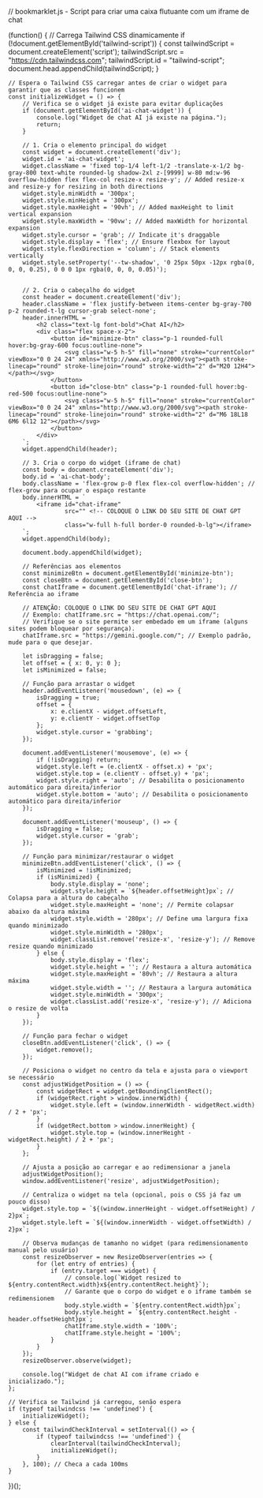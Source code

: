 // bookmarklet.js - Script para criar uma caixa flutuante com um iframe de chat

(function() {
    // Carrega Tailwind CSS dinamicamente
    if (!document.getElementById('tailwind-script')) {
        const tailwindScript = document.createElement('script');
        tailwindScript.src = "https://cdn.tailwindcss.com";
        tailwindScript.id = "tailwind-script";
        document.head.appendChild(tailwindScript);
    }

    // Espera o Tailwind CSS carregar antes de criar o widget para garantir que as classes funcionem
    const initializeWidget = () => {
        // Verifica se o widget já existe para evitar duplicações
        if (document.getElementById('ai-chat-widget')) {
            console.log("Widget de chat AI já existe na página.");
            return;
        }

        // 1. Cria o elemento principal do widget
        const widget = document.createElement('div');
        widget.id = 'ai-chat-widget';
        widget.className = 'fixed top-1/4 left-1/2 -translate-x-1/2 bg-gray-800 text-white rounded-lg shadow-2xl z-[9999] w-80 md:w-96 overflow-hidden flex flex-col resize-x resize-y'; // Added resize-x and resize-y for resizing in both directions
        widget.style.minWidth = '300px';
        widget.style.minHeight = '300px';
        widget.style.maxHeight = '90vh'; // Added maxHeight to limit vertical expansion
        widget.style.maxWidth = '90vw'; // Added maxWidth for horizontal expansion
        widget.style.cursor = 'grab'; // Indicate it's draggable
        widget.style.display = 'flex'; // Ensure flexbox for layout
        widget.style.flexDirection = 'column'; // Stack elements vertically
        widget.style.setProperty('--tw-shadow', '0 25px 50px -12px rgba(0, 0, 0, 0.25), 0 0 0 1px rgba(0, 0, 0, 0.05)');


        // 2. Cria o cabeçalho do widget
        const header = document.createElement('div');
        header.className = 'flex justify-between items-center bg-gray-700 p-2 rounded-t-lg cursor-grab select-none';
        header.innerHTML = `
            <h2 class="text-lg font-bold">Chat AI</h2>
            <div class="flex space-x-2">
                <button id="minimize-btn" class="p-1 rounded-full hover:bg-gray-600 focus:outline-none">
                    <svg class="w-5 h-5" fill="none" stroke="currentColor" viewBox="0 0 24 24" xmlns="http://www.w3.org/2000/svg"><path stroke-linecap="round" stroke-linejoin="round" stroke-width="2" d="M20 12H4"></path></svg>
                </button>
                <button id="close-btn" class="p-1 rounded-full hover:bg-red-500 focus:outline-none">
                    <svg class="w-5 h-5" fill="none" stroke="currentColor" viewBox="0 0 24 24" xmlns="http://www.w3.org/2000/svg"><path stroke-linecap="round" stroke-linejoin="round" stroke-width="2" d="M6 18L18 6M6 6l12 12"></path></svg>
                </button>
            </div>
        `;
        widget.appendChild(header);

        // 3. Cria o corpo do widget (iframe de chat)
        const body = document.createElement('div');
        body.id = 'ai-chat-body';
        body.className = 'flex-grow p-0 flex flex-col overflow-hidden'; // flex-grow para ocupar o espaço restante
        body.innerHTML = `
            <iframe id="chat-iframe"
                    src="" <!-- COLOQUE O LINK DO SEU SITE DE CHAT GPT AQUI -->
                    class="w-full h-full border-0 rounded-b-lg"></iframe>
        `;
        widget.appendChild(body);

        document.body.appendChild(widget);

        // Referências aos elementos
        const minimizeBtn = document.getElementById('minimize-btn');
        const closeBtn = document.getElementById('close-btn');
        const chatIframe = document.getElementById('chat-iframe'); // Referência ao iframe

        // ATENÇÃO: COLOQUE O LINK DO SEU SITE DE CHAT GPT AQUI
        // Exemplo: chatIframe.src = "https://chat.openai.com/";
        // Verifique se o site permite ser embedado em um iframe (alguns sites podem bloquear por segurança).
        chatIframe.src = "https://gemini.google.com/"; // Exemplo padrão, mude para o que desejar.

        let isDragging = false;
        let offset = { x: 0, y: 0 };
        let isMinimized = false;

        // Função para arrastar o widget
        header.addEventListener('mousedown', (e) => {
            isDragging = true;
            offset = {
                x: e.clientX - widget.offsetLeft,
                y: e.clientY - widget.offsetTop
            };
            widget.style.cursor = 'grabbing';
        });

        document.addEventListener('mousemove', (e) => {
            if (!isDragging) return;
            widget.style.left = (e.clientX - offset.x) + 'px';
            widget.style.top = (e.clientY - offset.y) + 'px';
            widget.style.right = 'auto'; // Desabilita o posicionamento automático para direita/inferior
            widget.style.bottom = 'auto'; // Desabilita o posicionamento automático para direita/inferior
        });

        document.addEventListener('mouseup', () => {
            isDragging = false;
            widget.style.cursor = 'grab';
        });

        // Função para minimizar/restaurar o widget
        minimizeBtn.addEventListener('click', () => {
            isMinimized = !isMinimized;
            if (isMinimized) {
                body.style.display = 'none';
                widget.style.height = `${header.offsetHeight}px`; // Colapsa para a altura do cabeçalho
                widget.style.maxHeight = 'none'; // Permite colapsar abaixo da altura máxima
                widget.style.width = '280px'; // Define uma largura fixa quando minimizado
                widget.style.minWidth = '280px';
                widget.classList.remove('resize-x', 'resize-y'); // Remove resize quando minimizado
            } else {
                body.style.display = 'flex';
                widget.style.height = ''; // Restaura a altura automática
                widget.style.maxHeight = '80vh'; // Restaura a altura máxima
                widget.style.width = ''; // Restaura a largura automática
                widget.style.minWidth = '300px';
                widget.classList.add('resize-x', 'resize-y'); // Adiciona o resize de volta
            }
        });

        // Função para fechar o widget
        closeBtn.addEventListener('click', () => {
            widget.remove();
        });

        // Posiciona o widget no centro da tela e ajusta para o viewport se necessário
        const adjustWidgetPosition = () => {
            const widgetRect = widget.getBoundingClientRect();
            if (widgetRect.right > window.innerWidth) {
                widget.style.left = (window.innerWidth - widgetRect.width) / 2 + 'px';
            }
            if (widgetRect.bottom > window.innerHeight) {
                widget.style.top = (window.innerHeight - widgetRect.height) / 2 + 'px';
            }
        };

        // Ajusta a posição ao carregar e ao redimensionar a janela
        adjustWidgetPosition();
        window.addEventListener('resize', adjustWidgetPosition);

        // Centraliza o widget na tela (opcional, pois o CSS já faz um pouco disso)
        widget.style.top = `${(window.innerHeight - widget.offsetHeight) / 2}px`;
        widget.style.left = `${(window.innerWidth - widget.offsetWidth) / 2}px`;

        // Observa mudanças de tamanho no widget (para redimensionamento manual pelo usuário)
        const resizeObserver = new ResizeObserver(entries => {
            for (let entry of entries) {
                if (entry.target === widget) {
                    // console.log(`Widget resized to ${entry.contentRect.width}x${entry.contentRect.height}`);
                    // Garante que o corpo do widget e o iframe também se redimensionem
                    body.style.width = `${entry.contentRect.width}px`;
                    body.style.height = `${entry.contentRect.height - header.offsetHeight}px`;
                    chatIframe.style.width = '100%';
                    chatIframe.style.height = '100%';
                }
            }
        });
        resizeObserver.observe(widget);

        console.log("Widget de chat AI com iframe criado e inicializado.");
    };

    // Verifica se Tailwind já carregou, senão espera
    if (typeof tailwindcss !== 'undefined') {
        initializeWidget();
    } else {
        const tailwindCheckInterval = setInterval(() => {
            if (typeof tailwindcss !== 'undefined') {
                clearInterval(tailwindCheckInterval);
                initializeWidget();
            }
        }, 100); // Checa a cada 100ms
    }
})();

